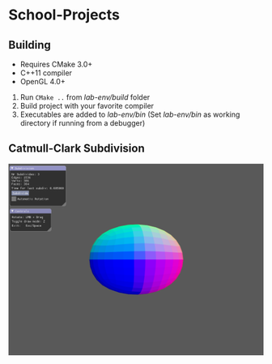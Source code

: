 # School-Projects

## Building
* Requires CMake 3.0+
* C++11 compiler
* OpenGL 4.0+

1. Run `CMake ..` from *lab-env/build* folder
2. Build project with your favorite compiler
3. Executables are added to *lab-env/bin* (Set *lab-env/bin* as working directory if running from a debugger)


## Catmull-Clark Subdivision

![alt-text](https://github.com/TotalHansson/School-Projects/blob/master/images/half-edge_mesh_CCSubdivision.png)